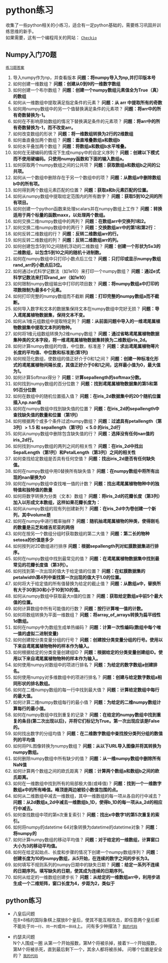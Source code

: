 # python练习
收集了一些python相关的小练习，适合有一定python基础的，需要练习巩固并训练思维的新手。<br>
如果需要，这有一个编程闯关的网站：
[`Checkio`](https://py.checkio.org/)
## Numpy入门70题
[`练习题答案`](https://numpy.org.cn/article/advanced/numpy_exercises_for_data_analysis.html)<br>
1. 导入numpy作为np，并查看版本
    **问题：将numpy导入为np,并打印版本号**
2. 如何创建一维数组？
    **问题：创建从0到9的一维数字数组**
3. 如何创建一个布尔数组？
    **问题：创建一个numpy数组元素值全为True（真）的数组**
4. 如何从一维数组中提取满足指定条件的元素？
    **问题：从 arr 中提取所有的奇数**
5. 如何用numpy数组中的另一个值替换满足条件的元素项？
    **问题：将arr中的所有奇数替换为-1。**
6. 如何在不影响原始数组的情况下替换满足条件的元素项？
    **问题：将arr中的所有奇数替换为-1，而不改变arr。**
7. 如何改变数组的形状？
    **问题：将一维数组转换为2行的2维数组**
8. 如何垂直叠加两个数组？
    **问题：垂直堆叠数组a和数组b**
9. 如何水平叠加两个数组？
    **问题：将数组a和数组b水平堆叠。**
10. 如何在无硬编码的情况下生成numpy中的自定义序列？
    **问题：创建以下模式而不使用硬编码。只使用numpy函数和下面的输入数组a。**
11. 如何获取两个numpy数组之间的公共项？
    **问题：获取数组a和数组b之间的公共项。**
12. 如何从一个数组中删除存在于另一个数组中的项？
    **问题：从数组a中删除数组b中的所有项。**
13. 如何得到两个数组元素匹配的位置？
    **问题：获取a和b元素匹配的位置。**
14. 如何从numpy数组中提取给定范围内的所有数字？
    **问题：获取5到10之间的所有项目。**
15. 如何创建一个python函数来处理scalars并在numpy数组上工作？
    **问题：转换适用于两个标量的函数maxx，以处理两个数组。**
16. 如何交换二维numpy数组中的两列？
    **问题：在数组arr中交换列1和2。**
17. 如何交换二维numpy数组中的两行？
    **问题：交换数组arr中的第1和第2行：**
18. 如何反转二维数组的行？
    **问题：反转二维数组arr的行。**
19. 如何反转二维数组的列？
    **问题：反转二维数组arr的列。**
20. 如何创建包含5到10之间随机浮动的二维数组？
    **问题：创建一个形状为5x3的二维数组，以包含5到10之间的随机十进制数。**
21. 如何在numpy数组中只打印小数点后三位？
    **问题：只打印或显示numpy数组rand_arr的小数点后3位。**
22. 如何通过e式科学记数法（如1e10）来打印一个numpy数组？
    **问题：通过e式科学记数法来打印rand_arr（如1e10）**
23. 如何限制numpy数组输出中打印的项目数？
    **问题：将numpy数组a中打印的项数限制为最多6个元素。**
24. 如何打印完整的numpy数组而不截断
    **问题：打印完整的numpy数组a而不截断。**
25. 如何导入数字和文本的数据集保持文本在numpy数组中完好无损？
    **问题：导入鸢尾属植物数据集，保持文本不变。**
26. 如何从1维元组数组中提取特定列？
    **问题：从前面问题中导入的一维鸢尾属植物数据集中提取文本列的物种。**
27. 如何将1维元组数组转换为2维numpy数组？
    **问题：通过省略鸢尾属植物数据集种类的文本字段，将一维鸢尾属植物数据集转换为二维数组iris_2d。**
28. 如何计算numpy数组的均值，中位数，标准差？
    **问题：求出鸢尾属植物萼片长度的平均值、中位数和标准差(第1列)**
29. 如何规范化数组，使数组的值正好介于0和1之间？
    **问题：创建一种标准化形式的鸢尾属植物间隔长度，其值正好介于0和1之间，这样最小值为0，最大值为1。**
30. 如何计算Softmax得分？
    **问题：计算sepallength的softmax分数。**
31. 如何找到numpy数组的百分位数？
    **问题：找到鸢尾属植物数据集的第5和第95百分位数**
32. 如何在数组中的随机位置插入值？
    **问题：在iris_2d数据集中的20个随机位置插入np.nan值**
33. 如何在numpy数组中找到缺失值的位置？
    **问题：在iris_2d的sepallength中查找缺失值的数量和位置（第1列）**
34. 如何根据两个或多个条件过滤numpy数组？
    **问题：过滤具有petallength（第3列）&gt; 1.5 和 sepallength（第1列）&lt; 5.0 的iris_2d行**
35. 如何从numpy数组中删除包含缺失值的行？
    **问题：选择没有任何nan值的iris_2d行。**
36. 如何找到numpy数组的两列之间的相关性？
    **问题：在iris_2d中找出SepalLength（第1列）和PetalLength（第3列）之间的相关性**
37. 如何查找给定数组是否具有任何空值？
    **问题：找出iris_2d是否有任何缺失值。**
38. 如何在numpy数组中用0替换所有缺失值？
    **问题：在numpy数组中将所有出现的nan替换为0**
39. 如何在numpy数组中查找唯一值的计数？
    **问题：找出鸢尾属植物物种中的独特值和独特值的数量**
40. 如何将数字转换为分类（文本）数组？
    **问题：将iris_2d的花瓣长度（第3列）加入以形成文本数组，这样如果花瓣长度为：**
41. 如何从numpy数组的现有列创建新列？
    **问题：在iris_2d中为卷创建一个新列，其中volume是**
42. 如何在numpy中进行概率抽样？
    **问题：随机抽鸢尾属植物的种类，使得刚毛的数量是云芝和维吉尼亚的两倍**
43. 如何在按另一个数组分组时获取数组的第二大值？
    **问题：第二长的物种setosa的价值是多少**
44. 如何按列对2D数组进行排序
    **问题：根据sepallength列对虹膜数据集进行排序。**
45. 如何在numpy数组中找到最常见的值？
    **问题：在鸢尾属植物数据集中找到最常见的花瓣长度值（第3列）。**
46. 如何找到第一次出现的值大于给定值的位置？
    **问题：在虹膜数据集的petalwidth第4列中查找第一次出现的值大于1.0的位置。**
47. 如何将大于给定值的所有值替换为给定的截止值？
    **问题：从数组a中，替换所有大于30到30和小于10到10的值。**
48. 如何从numpy数组中获取最大n值的位置？
    **问题：获取给定数组a中前5个最大值的位置。**
49. 如何计算数组中所有可能值的行数？
    **问题：按行计算唯一值的计数。**
50. 如何将数组转换为平面一维数组？
    **问题：将array_of_arrays转换为扁平线性1d数组。**
51. 如何在numpy中为数组生成单热编码？
    **问题：计算一次性编码(数组中每个唯一值的虚拟二进制变量)**
52. 如何创建按分类变量分组的行号？
    **问题：创建按分类变量分组的行号。使用以下来自鸢尾属植物物种的样本作为输入。**
53. 如何根据给定的分类变量创建组ID？
    **问题：根据给定的分类变量创建组ID。使用以下来自鸢尾属植物物种的样本作为输入。**
54. 如何使用numpy对数组中的项进行排名？
    **问题：为给定的数字数组a创建排名。**
55. 如何使用numpy对多维数组中的项进行排名？
    **问题：创建与给定数字数组a相同形状的排名数组。**
56. 如何在二维numpy数组的每一行中找到最大值？
    **问题：计算给定数组中每行的最大值。**
57. 如何计算二维numpy数组每行的最小值？
    **问题：为给定的二维numpy数组计算每行的最小值。**
58. 如何在numpy数组中找到重复的记录？
    **问题：在给定的numpy数组中找到重复的条目(第二次出现以后)，并将它们标记为True。第一次出现应该是False的。**
59. 如何找出数字的分组均值？
    **问题：在二维数字数组中查找按分类列分组的数值列的平均值**
60. 如何将PIL图像转换为numpy数组？
    **问题：从以下URL导入图像并将其转换为numpy数组。**
61. 如何删除numpy数组中所有缺少的值？
    **问题：从一维numpy数组中删除所有NaN值**
62. 如何计算两个数组之间的欧氏距离？
    **问题：计算两个数组a和数组b之间的欧氏距离。**
63. 如何在一维数组中找到所有的局部极大值(或峰值)？
    **问题：找到一个一维数字数组a中的所有峰值。峰顶是两边被较小数值包围的点。**
64. 如何从二维数组中减去一维数组，其中一维数组的每一项从各自的行中减去？
    **问题：从2d数组a_2d中减去一维数组b_1D，使得b_1D的每一项从a_2d的相应行中减去。**
65. 如何查找数组中项的第n次重复索引？
    **问题：找出x中数字1的第5次重复的索引。**
66. 如何将numpy的datetime 64对象转换为datetime的datetime对象？
    **问题：将numpy的**
67. 如何计算numpy数组的移动平均值？
    **问题：对于给定的一维数组，计算窗口大小为3的移动平均值。**
68. 如何在给定起始点、长度和步骤的情况下创建一个numpy数组序列？
    **问题：创建长度为10的numpy数组，从5开始，在连续的数字之间的步长为3。**
69. 如何填写不规则系列的numpy日期中的缺失日期？
    **问题：给定一系列不连续的日期序列。填写缺失的日期，使其成为连续的日期序列。**
70. 如何从给定的一维数组创建步长？
    **问题：从给定的一维数组arr中，利用步进生成一个二维矩阵，窗口长度为4，步距为2，类似于**
## python练习
* 八皇后问题<br>
在8×8格的国际象棋上摆放8个皇后，使其不能互相攻击，即任意两个皇后都不能处于`同一行`、`同一列`或`同一斜线`上。
问有多少种摆法？
[`我的代码`](https://github.com/HaoRu-YanHai/py-novice/blob/main/eight-queens.py)

* 约瑟夫问题<br>
N个人围成一圈
从第一个开始报数，第M个将被杀掉，接着`下一个`开始报数，第M个将被杀死，直到最后剩下一个，其余人都将被杀掉。
问哪个位置是安全的？
[`我的代码`](https://github.com/HaoRu-YanHai/py-novice/blob/main/Josephus.py)
